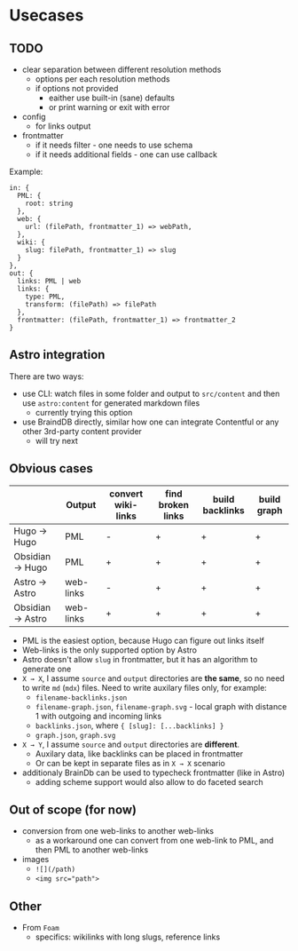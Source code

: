 # Usecases

## TODO

- clear separation between different resolution methods
  - options per each resolution methods
  - if options not provided
    - eaither use built-in (sane) defaults
    - or print warning or exit with error
- config
  - for links output
- frontmatter
  - if it needs filter - one needs to use schema
  - if it needs additional fields - one can use callback

Example:

```
in: {
  PML: {
    root: string
  },
  web: {
    url: (filePath, frontmatter_1) => webPath,
  },
  wiki: {
    slug: filePath, frontmatter_1) => slug
  }
},
out: {
  links: PML | web
  links: {
    type: PML,
    transform: (filePath) => filePath
  },
  frontmatter: (filePath, frontmatter_1) => frontmatter_2
}
```

## Astro integration

There are two ways:

- use CLI: watch files in some folder and output to `src/content` and then use `astro:content` for generated markdown files
  - currently trying this option
- use BraindDB directly, similar how one can integrate Contentful or any other 3rd-party content provider
  - will try next

## Obvious cases

|                  | Output    | convert wiki-links | find broken links | build backlinks | build graph |
| ---------------- | --------- | ------------------ | ----------------- | --------------- | ----------- |
| Hugo → Hugo      | PML       | -                  | +                 | +               | +           |
| Obsidian → Hugo  | PML       | +                  | +                 | +               | +           |
| Astro → Astro    | web-links | -                  | +                 | +               | +           |
| Obsidian → Astro | web-links | +                  | +                 | +               | +           |

- PML is the easiest option, because Hugo can figure out links itself
- Web-links is the only supported option by Astro
- Astro doesn't allow `slug` in frontmatter, but it has an algorithm to generate one
- `X → X`, I assume `source` and `output` directories are **the same**, so no need to write `md` (`mdx`) files. Need to write auxilary files only, for example:
  - `filename-backlinks.json`
  - `filename-graph.json`, `filename-graph.svg` - local graph with distance 1 with outgoing and incoming links
  - `backlinks.json`, where `{ [slug]: [...backlinks] }`
  - `graph.json`, `graph.svg`
- `X → Y`, I assume `source` and `output` directories are **different**.
  - Auxilary data, like backlinks can be placed in frontmatter
  - Or can be kept in separate files as in `X → X` scenario
- additionaly BrainDb can be used to typecheck frontmatter (like in Astro)
  - adding scheme support would also allow to do faceted search

## Out of scope (for now)

- conversion from one web-links to another web-links
  - as a workaround one can convert from one web-link to PML, and then PML to another web-links
- images
  - `![](/path)`
  - `<img src="path">`

## Other

- From `Foam`
  - specifics: wikilinks with long slugs, reference links
